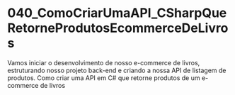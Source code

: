 # 040_ComoCriarUmaAPI_CSharpQueRetorneProdutosEcommerceDeLivros
Vamos iniciar o desenvolvimento de nosso e-commerce de livros, estruturando nosso projeto back-end e criando a nossa API de listagem de produtos.  Como criar uma API em C# que retorne produtos de um e-commerce de livros
